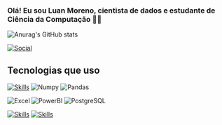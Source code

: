### Olá! Eu sou Luan Moreno, cientista de dados e estudante de Ciência da Computação 👨‍💻

![Anurag's GitHub stats](https://github-readme-stats.vercel.app/api?username=luan-moreno&theme=transparent&show_icons=true&rank_icon=github)

[![Social](https://img.shields.io/badge/LinkedIn-0077B5?style=for-the-badge&logo=linkedin&logoColor=white)](https://www.linkedin.com/in/luan-moreno/)
## Tecnologias que uso

[![Skills](https://img.shields.io/badge/Python-3776AB?style=for-the-badge&logo=python&logoColor=black)]()
![Numpy](https://img.shields.io/badge/Numpy-777BB4?style=for-the-badge&logo=numpy&logoColor=white)
![Pandas](https://img.shields.io/badge/Pandas-2C2D72?style=for-the-badge&logo=pandas&logoColor=white)

![Excel](https://img.shields.io/badge/Microsoft_Excel-217346?style=for-the-badge&logo=microsoft-excel&logoColor=white)
![PowerBI](https://img.shields.io/badge/PowerBI-F2C811?style=for-the-badge&logo=Power%20BI&logoColor=white)
![PostgreSQL](https://img.shields.io/badge/PostgreSQL-000?style=for-the-badge&logo=postgresql)

[![Skills](https://img.shields.io/badge/Java-ED8B00?style=for-the-badge&logo=openjdk&logoColor=black)]()
[![Skills](https://img.shields.io/badge/JavaScript-323330?style=for-the-badge&logo=javascript&logoColor=F7DF1E)]()



